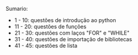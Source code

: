 Sumario:
* 1 - 10: questões de introdução ao python
* 11 - 20: questões de funções
* 21 - 30: questões com laços "FOR" e "WHILE"
* 31 - 40: questões de importação de bibliotecas
* 41 - 45: questões de lista
